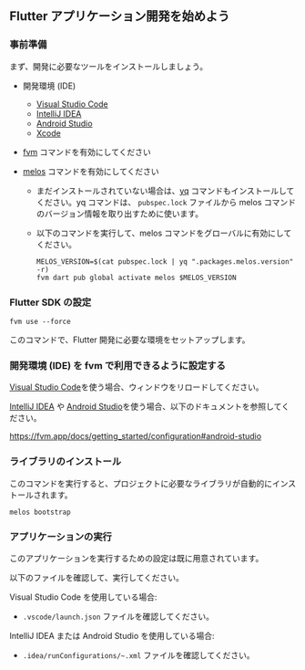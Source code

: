 ## Flutter アプリケーション開発を始めよう

### 事前準備

まず、開発に必要なツールをインストールしましょう。

- 開発環境 (IDE)
  - [Visual Studio Code]
  - [IntelliJ IDEA]
  - [Android Studio]  
  - [Xcode]

- [fvm] コマンドを有効にしてください

- [melos] コマンドを有効にしてください
  - まだインストールされていない場合は、[yq] コマンドもインストールしてください。yq コマンドは、 `pubspec.lock` ファイルから melos コマンドのバージョン情報を取り出すために使います。
  - 以下のコマンドを実行して、melos コマンドをグローバルに有効にしてください。

    ```shell
    MELOS_VERSION=$(cat pubspec.lock | yq ".packages.melos.version" -r)
    fvm dart pub global activate melos $MELOS_VERSION
    ```


### Flutter SDK の設定

```shell
fvm use --force
```

このコマンドで、Flutter 開発に必要な環境をセットアップします。

### 開発環境 (IDE) を fvm で利用できるように設定する

[Visual Studio Code]を使う場合、ウィンドウをリロードしてください。

[IntelliJ IDEA] や [Android Studio]を使う場合、以下のドキュメントを参照してください。

<https://fvm.app/docs/getting_started/configuration#android-studio>

### ライブラリのインストール

このコマンドを実行すると、プロジェクトに必要なライブラリが自動的にインストールされます。

```shell
melos bootstrap
```

### アプリケーションの実行

このアプリケーションを実行するための設定は既に用意されています。

以下のファイルを確認して、実行してください。

Visual Studio Code を使用している場合:

- `.vscode/launch.json` ファイルを確認してください。

IntelliJ IDEA または Android Studio を使用している場合:

- `.idea/runConfigurations/~.xml` ファイルを確認してください。

<!-- Links -->

[IntelliJ IDEA]: https://www.jetbrains.com/idea/

[Android Studio]: https://developer.android.com/studio

[Visual Studio Code]: https://code.visualstudio.com/

[Xcode]: https://developer.apple.com/xcode/

[fvm]: https://fvm.app/

[melos]: https://melos.invertase.dev/

[yq]: https://github.com/mikefarah/yq
